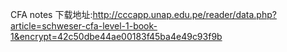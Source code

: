 CFA notes 下载地址:http://cccapp.unap.edu.pe/reader/data.php?article=schweser-cfa-level-1-book-1&encrypt=42c50dbe44ae00183f45ba4e49c93f9b
